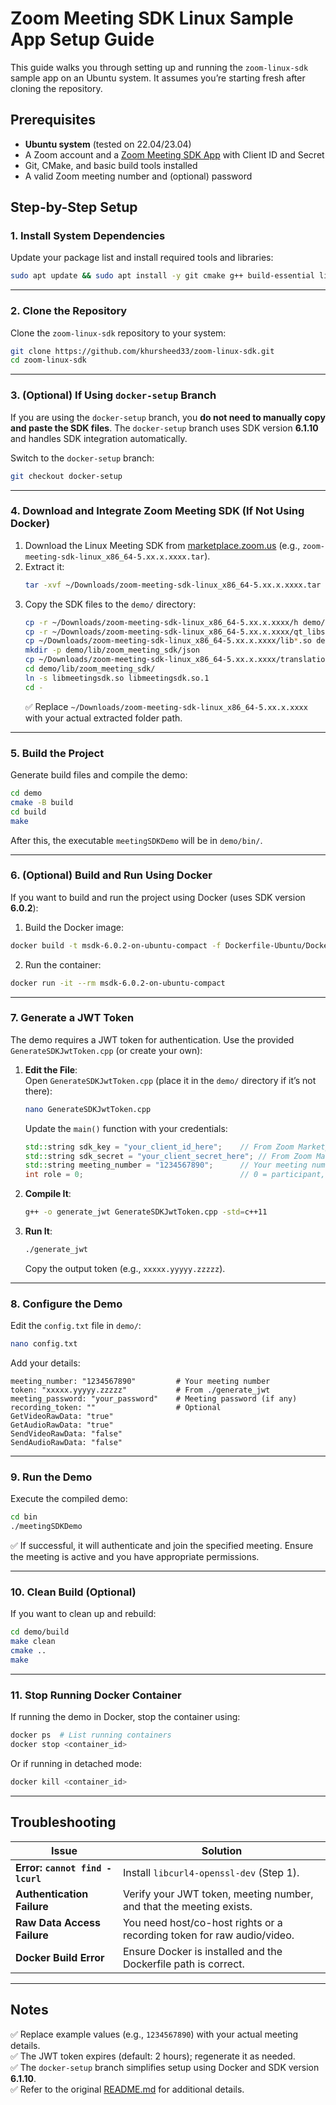 # Zoom Meeting SDK Linux Sample App Setup Guide

This guide walks you through setting up and running the `zoom-linux-sdk` sample app on an Ubuntu system. It assumes you’re starting fresh after cloning the repository.

## Prerequisites
- **Ubuntu system** (tested on 22.04/23.04)  
- A Zoom account and a [Zoom Meeting SDK App](https://marketplace.zoom.us) with Client ID and Secret  
- Git, CMake, and basic build tools installed  
- A valid Zoom meeting number and (optional) password  

## Step-by-Step Setup

### 1. Install System Dependencies
Update your package list and install required tools and libraries:
```bash
sudo apt update && sudo apt install -y git cmake g++ build-essential libcurl4-openssl-dev
```

---

### 2. Clone the Repository
Clone the `zoom-linux-sdk` repository to your system:
```bash
git clone https://github.com/khursheed33/zoom-linux-sdk.git
cd zoom-linux-sdk
```

---

### 3. (Optional) If Using `docker-setup` Branch  
If you are using the `docker-setup` branch, you **do not need to manually copy and paste the SDK files**. The `docker-setup` branch uses SDK version **6.1.10** and handles SDK integration automatically.  

Switch to the `docker-setup` branch:
```bash
git checkout docker-setup
```

---

### 4. Download and Integrate Zoom Meeting SDK (If Not Using Docker)  
1. Download the Linux Meeting SDK from [marketplace.zoom.us](https://marketplace.zoom.us) (e.g., `zoom-meeting-sdk-linux_x86_64-5.xx.x.xxxx.tar`).  
2. Extract it:
   ```bash
   tar -xvf ~/Downloads/zoom-meeting-sdk-linux_x86_64-5.xx.x.xxxx.tar -C ~/Downloads/
   ```
3. Copy the SDK files to the `demo/` directory:
   ```bash
   cp -r ~/Downloads/zoom-meeting-sdk-linux_x86_64-5.xx.x.xxxx/h demo/include/
   cp -r ~/Downloads/zoom-meeting-sdk-linux_x86_64-5.xx.x.xxxx/qt_libs demo/lib/zoom_meeting_sdk/
   cp ~/Downloads/zoom-meeting-sdk-linux_x86_64-5.xx.x.xxxx/lib*.so demo/lib/zoom_meeting_sdk/
   mkdir -p demo/lib/zoom_meeting_sdk/json
   cp ~/Downloads/zoom-meeting-sdk-linux_x86_64-5.xx.x.xxxx/translation.json demo/lib/zoom_meeting_sdk/json/
   cd demo/lib/zoom_meeting_sdk/
   ln -s libmeetingsdk.so libmeetingsdk.so.1
   cd -
   ```
   ✅ Replace `~/Downloads/zoom-meeting-sdk-linux_x86_64-5.xx.x.xxxx` with your actual extracted folder path.

---

### 5. Build the Project  
Generate build files and compile the demo:
```bash
cd demo
cmake -B build
cd build
make
```
After this, the executable `meetingSDKDemo` will be in `demo/bin/`.

---

### 6. (Optional) Build and Run Using Docker  
If you want to build and run the project using Docker (uses SDK version **6.0.2**):  

1. Build the Docker image:
```bash
docker build -t msdk-6.0.2-on-ubuntu-compact -f Dockerfile-Ubuntu/Dockerfile .
```

2. Run the container:
```bash
docker run -it --rm msdk-6.0.2-on-ubuntu-compact
```

---

### 7. Generate a JWT Token  
The demo requires a JWT token for authentication. Use the provided `GenerateSDKJwtToken.cpp` (or create your own):

1. **Edit the File**:  
   Open `GenerateSDKJwtToken.cpp` (place it in the `demo/` directory if it’s not there):
   ```bash
   nano GenerateSDKJwtToken.cpp
   ```
   Update the `main()` function with your credentials:
   ```cpp
   std::string sdk_key = "your_client_id_here";    // From Zoom Marketplace
   std::string sdk_secret = "your_client_secret_here"; // From Zoom Marketplace
   std::string meeting_number = "1234567890";      // Your meeting number
   int role = 0;                                   // 0 = participant, 1 = host
   ```

2. **Compile It**:
   ```bash
   g++ -o generate_jwt GenerateSDKJwtToken.cpp -std=c++11
   ```

3. **Run It**:
   ```bash
   ./generate_jwt
   ```
   Copy the output token (e.g., `xxxxx.yyyyy.zzzzz`).

---

### 8. Configure the Demo  
Edit the `config.txt` file in `demo/`:
```bash
nano config.txt
```
Add your details:
```
meeting_number: "1234567890"         # Your meeting number
token: "xxxxx.yyyyy.zzzzz"           # From ./generate_jwt
meeting_password: "your_password"    # Meeting password (if any)
recording_token: ""                  # Optional
GetVideoRawData: "true"
GetAudioRawData: "true"
SendVideoRawData: "false"
SendAudioRawData: "false"
```

---

### 9. Run the Demo  
Execute the compiled demo:
```bash
cd bin
./meetingSDKDemo
```
✅ If successful, it will authenticate and join the specified meeting. Ensure the meeting is active and you have appropriate permissions.

---

### 10. Clean Build (Optional)  
If you want to clean up and rebuild:
```bash
cd demo/build
make clean
cmake ..
make
```

---

### 11. Stop Running Docker Container  
If running the demo in Docker, stop the container using:
```bash
docker ps  # List running containers
docker stop <container_id>
```
Or if running in detached mode:
```bash
docker kill <container_id>
```

---

## Troubleshooting  
| Issue | Solution |
|-------|----------|
| **Error: `cannot find -lcurl`** | Install `libcurl4-openssl-dev` (Step 1). |
| **Authentication Failure** | Verify your JWT token, meeting number, and that the meeting exists. |
| **Raw Data Access Failure** | You need host/co-host rights or a recording token for raw audio/video. |
| **Docker Build Error** | Ensure Docker is installed and the Dockerfile path is correct. |

---

## Notes  
✅ Replace example values (e.g., `1234567890`) with your actual meeting details.  
✅ The JWT token expires (default: 2 hours); regenerate it as needed.  
✅ The `docker-setup` branch simplifies setup using Docker and SDK version **6.1.10**.  
✅ Refer to the original [README.md](README.md) for additional details.  

